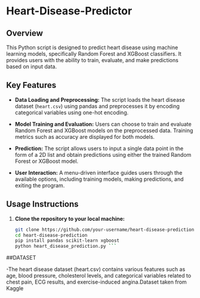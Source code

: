 # Heart-Disease-Predictor


## Overview

This Python script is designed to predict heart disease using machine learning models, specifically Random Forest and XGBoost classifiers. It provides users with the ability to train, evaluate, and make predictions based on input data.

## Key Features

- **Data Loading and Preprocessing:** The script loads the heart disease dataset (`heart.csv`) using pandas and preprocesses it by encoding categorical variables using one-hot encoding.

- **Model Training and Evaluation:** Users can choose to train and evaluate Random Forest and XGBoost models on the preprocessed data. Training metrics such as accuracy are displayed for both models.

- **Prediction:** The script allows users to input a single data point in the form of a 2D list and obtain predictions using either the trained Random Forest or XGBoost model.

- **User Interaction:** A menu-driven interface guides users through the available options, including training models, making predictions, and exiting the program.

## Usage Instructions

1. **Clone the repository to your local machine:**

   ```bash
   git clone https://github.com/your-username/heart-disease-prediction.git
   cd heart-disease-prediction
   pip install pandas scikit-learn xgboost
   python heart_disease_prediction.py ```

##DATASET

   -The heart disease dataset (heart.csv) contains various features such as age, blood pressure, cholesterol levels, and categorical variables related to chest pain, ECG results, and exercise-induced angina.Dataset taken from Kaggle
